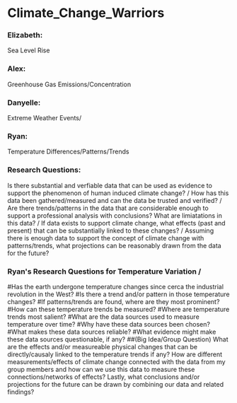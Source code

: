 # Climate_Change_Warriors

### Elizabeth: 
Sea Level Rise

### Alex: 
Greenhouse Gas Emissions/Concentration

### Danyelle: 
Extreme Weather Events/

### Ryan: 
Temperature Differences/Patterns/Trends

### Research Questions:
Is there substantial and verfiable data that can be used as evidence to support the phenomenon of human induced climate change? /
How has this data been gathered/measured and can the data be trusted and verified? /
Are there trends/patterns in the data that are considerable enough to support a professional analysis with conclusions? What are limiatations in this data? /
If data exists to support climate change, what effects (past and present) that can be substantially linked to these changes? /
Assuming there is enough data to support the concept of climate change with patterns/trends, what projections can be reasonably drawn from the data for the future?

### Ryan's Research Questions for Temperature Variation /
#Has the earth undergone temperature changes since cerca the industrial revolution in the West?
#Is there a trend and/or pattern in those temperature changes?
#If patterns/trends are found, where are they most prominent?
#How can these temperature trends be measured?
#Where are temperature trends most salient?
#What are the data sources used to measure temperature over time?
#Why have these data sources been chosen?
#What makes these data sources reliable?
#What evidence might make these data sources questionable, if any?
  ##(Big Idea/Group Question) What are the effects and/or measureable physical changes that can be directly/causaly linked to the temperature trends if any?
How are different measurements/effects of climate change connected with the data from my group members and how can we use this data to measure these connections/networks of effects? Lastly, what conclusions and/or projections for the future can be drawn by combining our data and related findings?


